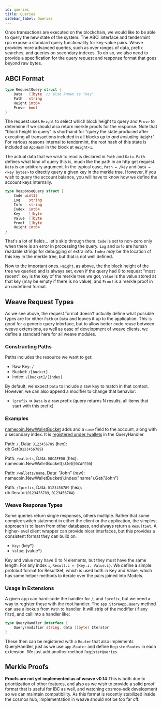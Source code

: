 ```yaml
---
id: queries 
title: Queries 
sidebar_label: Queries 
---
```


Once transactions are executed on the blockchain, we would like to be able to query the new state of the system. The ABCI interface and tendermint rpc expose a standard query functionality for key-value pairs. Weave provides more advanced queries, such as over ranges of data, prefix searches, and queries on secondary indexes. To do so, we also need to provide a specification for the query request and response format that goes beyond raw bytes.

## ABCI Format

```go
type RequestQuery struct {
    Data   []byte  // also known as "key"
    Path   string
    Height int64
    Prove  bool
}
```

The request uses `Height` to select which block height to query and `Prove` to determine if we should also return merkle proofs for the response. Note that "block height to query" is shorthand for "query the state produced after executing all transactions included in all blocks up to *and including* `Height`". For various reasons internal to tendermint, the root hash of this state is included as `AppHash` in the block at `Height+1`.

The actual data that we wish to read is declared in `Path` and `Data`. `Path` defines what kind of query this is, much like the path in an http get request. `Data` is an arbitrary argument. In the typical case, `Path = /key` and `Data = <key bytes>` to directly query a given key in the merkle tree. However, if you wish to query the account balance, you will have to know how we define the account keys internally.

```go
type ResponseQuery struct {
    Code uint32
    Log    string
    Info   string
    Index  int64
    Key    []byte
    Value  []byte
    Proof  []byte
    Height int64
}
```

That's a lot of fields... let's skip through them. `Code` is set to non-zero only when there is an error in processing the query. `Log` and `Info` are human readable strings for debugging or extra info. `Index` *may* be the location of this key in the merkle tree, but that is not well defined.

Now to the important ones. `Height`, as above, the the block height of the tree we queried and is always set, even if the query had 0 to request "most recent". `Key` is the key of the merkle tree we got, `Value` is the value stored at that key (may be empty if there is no value), and `Proof` is a merkle proof in an undefined format.

## Weave Request Types

As we see above, the request format doesn't actually define what possible types are for either `Path` or `Data` and leaves it up to the application. This is good for a generic query interface, but to allow better code reuse between weave extensions, as well as ease of development of weave clients, we define a standard here for all weave modules.

### Constructing Paths

Paths includes the resource we want to get:

- Raw Key: `/`
- Bucket: `/[bucket]`
- Index: `/[bucket]/[index]`

By default, we expect `Data` to include a raw key to match in that context. However, we can also append a modifier to change that behavior:

- `?prefix` =\> `Data` is a raw prefix (query returns N results, all items that start with this prefix)

### Examples

[namecoin.NewWalletBucket](https://github.com/iov-one/weave/blob/master/x/namecoin/wallet.go#L107-L113) adds and a `name` field to the account, along with a secondary index. It is [registered under /wallets](https://github.com/iov-one/weave/blob/master/x/namecoin/handler.go#L52-L57) in the QueryHandler.

Path: `/`, Data: `0123456789` (hex):  
db.Get(`0123456789`)

Path: `/wallets`, Data: `00CAFE00` (hex):  
namecoin.NewWalletBucket().Get(`00CAFE00`)

Path: `/wallets/name`, Data: "John" (raw):  
namecoin.NewWalletBucket().Index("name").Get("John")

Path: `/?prefix`, Data: `0123456789` (hex):  
db.Iterator(`0123456789`, `012345678A`)

### Weave Response Types

Some queries return single responses, others multiple. Rather that some complex switch statement in either the client or the application, the simplest approach is to learn from other databases, and always return a `ResultSet`. A higher-level client wrapper can provide nicer interfaces, but this provides a consistent format they can build on.

- `Key`: {key\*}
- `Value`: {value\*}

Key and value may have 0 to N elements, but they must have the same length. For any index `i`, `Result.i = {Key.i, Value.i}`. We define a simple protobuf format for ResultSet, which is used both in Key and Value, which has some helper methods to iterate over the pairs joined into Models.

### Usage In Extensions

A given app can hard-code the handler for `/`, and `?prefix`, but we need a way to register these with the root handler. The `app.StoreApp.Query` method can use a lookup from `Path` to handler. It will strip of the modifier (if any first), and call into a handler like:

```go
type QueryHandler interface {
    Query(modifier string, data []byte) Iterator
}
```

These then can be registered with a `Router` that also implements QueryHandler, just as we use `app.Router` and define `RegisterRoutes` in each extension. We just add another method `RegisterQueries`.

## Merkle Proofs

**Proofs are not yet implemented as of weave v0.14** This is both due to prioritization of other features, and also as we wish to provide a solid proof format that is useful for IBC as well, and watching cosmos-sdk development so we can maintain compatibility. As this format is recently stabilized inside the cosmos hub, implementation in weave should not be too far off.
